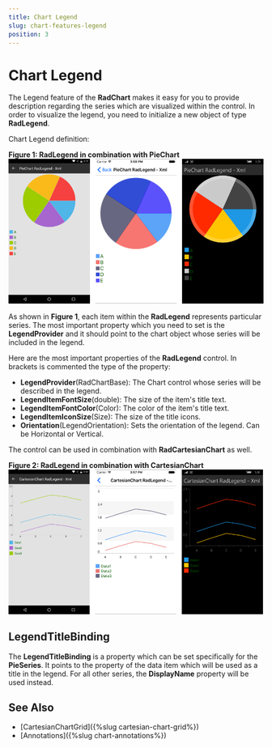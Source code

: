 ```yaml
---
title: Chart Legend
slug: chart-features-legend
position: 3
---
```


# Chart Legend #

The Legend feature of the **RadChart** makes it easy for you to provide description regarding the series which are visualized within the control. In order to visualize the legend, you need to initialize a new object of type **RadLegend**. 

Chart Legend definition:

<snippet id='chart-features-piechart-legend-definition-xaml'/>
<snippet id='chart-features-piechart-legend-definition-cs'/>

**Figure 1: RadLegend in combination with PieChart**
![Pie Chart legend](../images/piechart-legend.png)

As shown in **Figure 1**, each item within the **RadLegend** represents particular series. The most important property which you need to set is the **LegendProvider** and it should point to the chart object whose series will be included in the legend. 

Here are the most important properties of the **RadLegend** control. In brackets is commented the type of the property:

* **LegendProvider**(RadChartBase): The Chart control whose series will be described in the legend.
* **LegendItemFontSize**(double): The size of the item's title text.
* **LegendItemFontColor**(Color): The color of the item's title text.
* **LegendItemIconSize**(Size): The size of the title icons.
* **Orientation**(LegendOrientation): Sets the orientation of the legend. Can be Horizontal or Vertical.


The control can be used in combination with **RadCartesianChart** as well. 

<snippet id='chart-features-cartesianchart-legend-definition-xaml'/>
<snippet id='chart-features-cartesianchart-legend-definition-cs'/>

**Figure 2: RadLegend in combination with CartesianChart**
![Cartesian Chart legend](../images/cartesianchart-legend.png)

## LegendTitleBinding

The **LegendTitleBinding** is a property which can be set specifically for the **PieSeries**. It points to the property of the data item which will be used as a title in the legend. For all other series, the **DisplayName** property will be used instead.

<snippet id='chart-features-piechart-legendtitlebinding-xaml'/>
<snippet id='chart-features-piechart-legendtitlebinding-cs'/>

## See Also

* [CartesianChartGrid]({%slug cartesian-chart-grid%})
* [Annotations]({%slug chart-annotations%})
